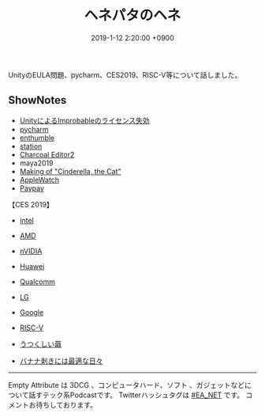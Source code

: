 ﻿---
actor_ids:
  - kou
  - hikaru
audio_file_path: /audio/4.mp3
audio_file_size: 50
date: 2019-1-12 2:20:00 +0900
description: UnityのEULA問題、pycharm、CES2019、RISC-V等について話しました。
duration: "111:05"
layout: article
title: 4. ヘネパタのヘネ
---

UnityのEULA問題、pycharm、CES2019、RISC-V等について話しました。

## ShowNotes
- [UnityによるImprobableのライセンス失効](https://gigazine.net/news/20190111-unity-suspended-spatialos/)
- [pycharm](https://www.jetbrains.com/pycharm/)
- [enthumble](https://jp.enthumble.com/)
- [station](https://getstation.com/)
- [Charcoal Editor2](http://zurbrigg.com/charcoal-editor-2)
- maya2019
- [Making of "Cinderella, the Cat"](https://www.youtube.com/watch?v=fqPjmBRxqLI)
- [AppleWatch](https://www.apple.com/jp/apple-watch-series-4/)
- [Paypay](https://paypay.ne.jp/)

【CES 2019】
- [intel](https://www.intel.co.jp/content/www/jp/ja/events/intel-ces.html)
- [AMD](https://www.amd.com/en/press-releases/2019-01-09-amd-president-and-ceo-dr-lisa-su-reveals-coming-high-performance)
- [nVIDIA](https://www.ustream.tv/nvidia)
- [Huawei](https://cloud.watch.impress.co.jp/docs/news/1161104.html)
- [Qualcomm](https://www.qualcomm.com/company/events/ces)
- [LG](https://www.lg.com/us/ces)
- [Google](https://techcrunch.com/2019/01/08/google-woos-smart-home-device-makers-with-launch-of-google-assistant-connect/)

- [RISC-V](https://riscv.org/)
- [うつくしい繭](https://www.amazon.co.jp/gp/product/B07L8B3NJB/)
- [バナナ剥きには最適な日々](https://www.amazon.co.jp/%E3%83%90%E3%83%8A%E3%83%8A%E5%89%A5%E3%81%8D%E3%81%AB%E3%81%AF%E6%9C%80%E9%81%A9%E3%81%AE%E6%97%A5%E3%80%85-%E5%86%86%E5%9F%8E-%E5%A1%94-ebook/dp/B00KID932A/ref=tmm_kin_swatch_0?_encoding=UTF8&qid=&sr=)

---

Empty Attribute は 3DCG 、コンピュータハード、ソフト 、ガジェットなどについて話すテック系Podcastです。
Twitterハッシュタグは [#EA_NET](https://twitter.com/intent/tweet?hashtags=EA_Net) です。
コメントお待ちしております。